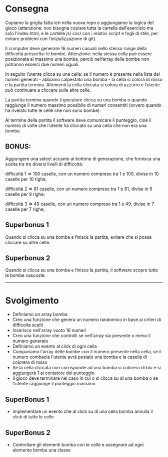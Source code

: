 # Consegna


Copiamo la griglia fatta ieri nella nuova repo e aggiungiamo la logica del gioco (attenzione: non bisogna copiare tutta la cartella dell’esercizio ma solo l’index.html, e le cartelle js/ css/ con i relativi script e fogli di stile, per evitare problemi con l’inizializzazione di git).

Il computer deve generare 16 numeri casuali nello stesso range della difficoltà prescelta: le bombe. Attenzione: nella stessa cella può essere posizionata al massimo una bomba, perciò nell’array delle bombe non potranno esserci due numeri uguali.

In seguito l’utente clicca su una cella: se il numero è presente nella lista dei numeri generati - abbiamo calpestato una bomba - la cella si colora di rosso e la partita termina. Altrimenti la cella cliccata si colora di azzurro e l’utente può continuare a cliccare sulle altre celle.

La partita termina quando il giocatore clicca su una bomba o quando raggiunge il numero massimo possibile di numeri consentiti (ovvero quando ha rivelato tutte le celle che non sono bombe).

Al termine della partita il software deve comunicare il punteggio, cioè il numero di volte che l’utente ha cliccato su una cella che non era una bomba.

BONUS:
-
Aggiungere una select accanto al bottone di generazione, che fornisca una scelta tra tre diversi livelli di difficoltà:

difficoltà 1 ⇒ 100 caselle, con un numero compreso tra 1 e 100, divise in 10 caselle per 10 righe;

difficoltà 2 ⇒ 81 caselle, con un numero compreso tra 1 e 81, divise in 9 caselle per 9 righe;

difficoltà 3 ⇒ 49 caselle, con un numero compreso tra 1 e 49, divise in 7 caselle per 7 righe;

Superbonus 1
-
Quando si clicca su una bomba e finisce la partita, evitare che si possa cliccare su altre celle.

Superbonus 2
-
Quando si clicca su una bomba e finisce la partita, il software scopre tutte le bombe nascoste.

---

# Svolgimento

- Definiamo un array bomba
- Creo una funzione che genera un numero randomico in base ai criteri di difficolta scelti
- Inserisco nell'array vuoto 16 numeri
- Creo una funzione che controlli se nell'array sia presente o meno il numero generato
- Definiamo un evento al click di ogni cella 
- Compariamo l'array delle bombe con il numero presente nella cella, se il numero combacia l'utente avrà pestato una bomba e la casella di colorera di rosso
- Se la cella cliccata non corrisponde ad una bomba si colorera di blu e si aggiungerà 1 al contatore del punteggio
- Il gioco deve terminare nel caso in cui o si clicca su di una bomba o se l'utente raggiunge il punteggio massimo

## SuperBonus 1

- Implementare un evento che al click su di una cella bomba annulla il click di tutte le celle

## SuperBonus 2

- Controllare gli elementi bomba con le celle e assegnare ad ogni elemento bomba una classe 